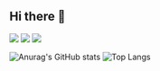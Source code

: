 ## Hi there 👋

<img src="https://img.shields.io/badge/spring boot-20232a.svg?style=for-the-badge&logo=spring boot&logoColor=61DAFB" />
<img src="https://img.shields.io/badge/unity-20232a.svg?style=for-the-badge&logo=unity&logoColor=61DAFB" />
<img src="https://img.shields.io/badge/fastapi-20232a.svg?style=for-the-badge&logo=fastapi&logoColor=61DAFB" />




![Anurag's GitHub stats](https://github-readme-stats.vercel.app/api?username=r2d2c2&show_icons=true&theme=radical)
![Top Langs](https://github-readme-stats.vercel.app/api/top-langs/?username=r2d2c2&layout=compact)



<!--
**r2d2c2/r2d2c2** is a ✨ _special_ ✨ repository because its `README.md` (this file) appears on your GitHub profile.

Here are some ideas to get you started:

- 🔭 I’m currently working on ...
- 🌱 I’m currently learning ...
- 👯 I’m looking to collaborate on ...
- 🤔 I’m looking for help with ...
- 💬 Ask me about ...
- 📫 How to reach me: ...
- 😄 Pronouns: ...
- ⚡ Fun fact: ...
-->
